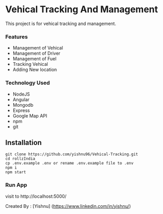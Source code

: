 # Vehical Tracking And Management
This project is for vehical tracking and management. 

### Features
- Management of Vehical
- Management of Driver
- Management of Fuel
- Tracking Vehical
- Adding New location


### Technology Used
- NodeJS
- Angular
- Mongodb
- Express
- Google Map API
- npm
- git

## Installation
`git clone https://github.com/yishnu96/Vehical-Tracking.git` <br>
`cd rollzIndia` <br>
`cp .env.example .env or rename .env.example file to .env` <br>
`npm i ` <br>
`npm start ` <br>

### Run App
visit to http://localhost:5000/


Created By : [Yishnu] (https://www.linkedin.com/in/yishnu/)
